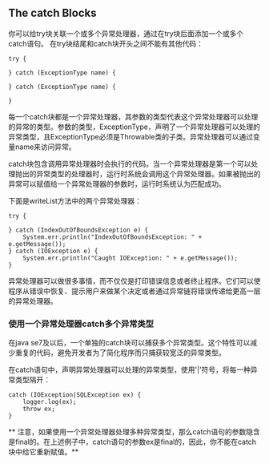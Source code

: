 ## The catch Blocks

你可以给try块关联一个或多个异常处理器，通过在try块后面添加一个或多个catch语句。 在try块结尾和catch块开头之间不能有其他代码：

```
try {

} catch (ExceptionType name) {

} catch (ExceptionType name) {

}

```

每一个catch块都是一个异常处理器，其参数的类型代表这个异常处理器可以处理的异常的类型。参数的类型，ExceptionType，声明了一个异常处理器可以处理的异常类型，且ExceptionType必须是Throwable类的子类。异常处理器可以通过变量name来访问异常。


catch块包含调用异常处理器时会执行的代码。当一个异常处理器是第一个可以处理抛出的异常类型的处理器时，运行时系统会调用这个异常处理器。如果被抛出的异常可以赋值给一个异常处理器的参数时，运行时系统认为匹配成功。


下面是writeList方法中的两个异常处理器：

```
try {

} catch (IndexOutOfBoundsException e) {
    System.err.println("IndexOutOfBoundsException: " + e.getMessage());
} catch (IOException e) {
    System.err.println("Caught IOException: " + e.getMessage());
}

```

异常处理器可以做很多事情，而不仅仅是打印错误信息或者终止程序。它们可以使程序从错误中恢复、提示用户来做某个决定或者通过异常链将错误传递给更高一层的异常处理器。


### 使用一个异常处理器catch多个异常类型


在java se7及以后，一个单独的catch块可以捕获多个异常类型。这个特性可以减少重复的代码，避免开发者为了简化程序而只捕获较宽泛的异常类型。


在catch语句中，声明异常处理器可以处理的异常类型，使用'|'符号，将每一种异常类型隔开：

```
catch (IOException|SQLException ex) {
    logger.log(ex);
    throw ex;
}

```

** 注意，如果使用一个异常处理器处理多种异常类型，那么catch语句的参数隐含是final的。在上述例子中，catch语句的参数ex是final的，因此，你不能在catch块中给它重新赋值。**



























